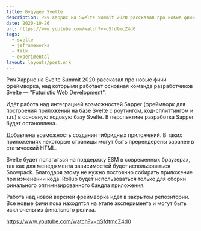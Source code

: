 ```yaml
---
title: Будущее Svelte
description: Рич Харрис на Svelte Summit 2020 рассказал про новые фичи фреймворка, над которыми работает основная команда разработчиков Svelte
date: 2020-10-26
url: https://www.youtube.com/watch?v=qSfdtmcZ4d0 
tags:
  - svelte
  - jsframeworks
  - talk
  - experimental
layout: layouts/post.njk
---
```

Рич Харрис на Svelte Summit 2020 рассказал про новые фичи фреймворка, над которыми работает основная команда разработчиков Svelte — "Futuristic Web Development".

Идёт работа над интеграцией возможностей Sapper (фреймворк для построения приложений на базе Svelte с роутингом, код-сплиттингом и т.п.) в основную кодовую базу Svelte. В перспективе разработка Sapper будет остановлена.

Добавлена возможность создания гибридных приложений. В таких приложениях некоторые страницы могут быть пререндерены заранее в статический HTML.

Svelte будет полагаться на поддержку ESM в современных браузерах, так как для менеджмента зависимостей будет использоваться Snowpack. Благодаря этому не нужно постоянно собирать приложение при изменении кода. Rollup будет использоваться только для сборки финального оптимизированного бандла приложения.

Работа над новой версией фреймворка идёт в закрытом репозитории. Все новые фичи пока находятся на этапе эксперимента и могут быть исключены из финального релиза.

https://www.youtube.com/watch?v=qSfdtmcZ4d0 
